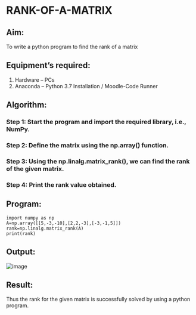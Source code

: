 # RANK-OF-A-MATRIX
## Aim:
To write a python program to find the rank of a matrix
## Equipment’s required:
1. 	Hardware – PCs
2. 	Anaconda – Python 3.7 Installation / Moodle-Code Runner
## Algorithm:
### Step 1: Start the program and import the required library, i.e., NumPy.
### Step 2: Define the matrix using the np.array() function.
### Step 3: Using the np.linalg.matrix_rank(), we can find the rank of the given matrix.
### Step 4: Print the rank value obtained.
## Program:
```
import numpy as np
A=np.array([[5,-3,-10],[2,2,-3],[-3,-1,5]])
rank=np.linalg.matrix_rank(A)
print(rank)
```
## Output:
![image](https://github.com/user-attachments/assets/86b230ba-2289-4b05-acda-7685cc4240a7)

## Result:
Thus the rank for the given matrix is successfully solved by  using a python program.

